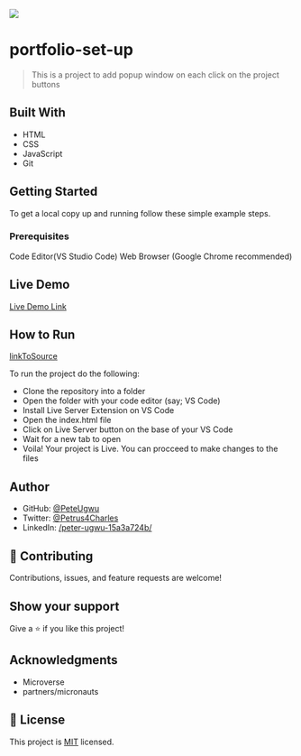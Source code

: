 ![](https://img.shields.io/badge/Microverse-blueviolet)

# portfolio-set-up

> This is a project to add popup window on each click on the project buttons

## Built With

- HTML
- CSS
- JavaScript
- Git

## Getting Started

To get a local copy up and running follow these simple example steps.

### Prerequisites

Code Editor(VS Studio Code)
Web Browser (Google Chrome recommended)

## Live Demo

[Live Demo Link](https://peteugwu.github.io/Portfolio-set-up/)

## How to Run

[linkToSource](https://github.com/PeteUgwu/Portfolio-set-up/)

To run the project do the following:

- Clone the repository into a folder
- Open the folder with your code editor (say; VS Code)
- Install Live Server Extension on VS Code
- Open the index.html file
- Click on Live Server button on the base of your VS Code
- Wait for a new tab to open
- Voila! Your project is Live. You can procceed to make changes to the files

## Author

- GitHub: [@PeteUgwu](https://github.com/PeteUgwu)
- Twitter: [@Petrus4Charles](https://twitter.com/Petrus4Charles)
- LinkedIn: [/peter-ugwu-15a3a724b/](https://www.linkedin.com/in/peter-ugwu-15a3a724b/)

## 🤝 Contributing

Contributions, issues, and feature requests are welcome!

## Show your support

Give a ⭐️ if you like this project!

## Acknowledgments

- Microverse
- partners/micronauts

## 📝 License

This project is [MIT](./LICENSE) licensed.
